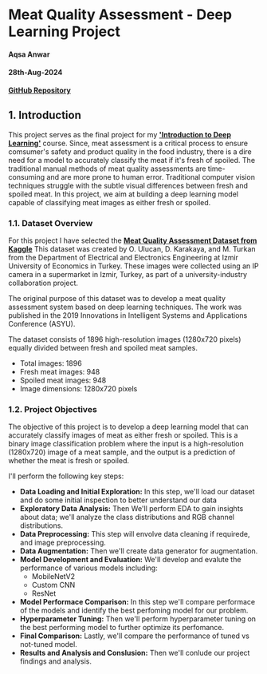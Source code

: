 # Meat Quality Assessment - Deep Learning Project
#### Aqsa Anwar
#### 28th-Aug-2024
**[GitHub Repository](https://github.com/aqsaakhan/CSCA-5642-Introduction-to-Deep-Learning-Final-Project)**

## 1. Introduction
This project serves as the final project for my **['Introduction to Deep Learning'](https://github.com/aqsaakhan/CSCA-5642-Introduction-to-Deep-Learning-Final-Project)** course. Since, meat assessment is a critical process to ensure comsumer's safety and product quality in the food industry, there is a dire need for a model to accurately classify the meat if it's fresh of spoiled. The traditional manual methods of meat quality assessments are time-consuming and are more prone to human error. Traditional computer vision techniques struggle with the subtle visual differences between fresh and spoiled meat. In this project, we aim at building a deep learning model capable of classifying meat images as either fresh or spoiled.

### 1.1. Dataset Overview
For this project I have selected the **[Meat Quality Assessment Dataset from Kaggle](https://www.kaggle.com/datasets/crowww/meat-quality-assessment-based-on-deep-learning)** This dataset was created by O. Ulucan, D. Karakaya, and M. Turkan from the Department of Electrical and Electronics Engineering at Izmir University of Economics in Turkey. These images were collected using an IP camera in a supermarket in Izmir, Turkey, as part of a university-industry collaboration project.

The original purpose of this dataset was to develop a meat quality assessment system based on deep learning techniques. The work was published in the 2019 Innovations in Intelligent Systems and Applications Conference (ASYU).

The dataset consists of 1896 high-resolution images (1280x720 pixels) equally divided between fresh and spoiled meat samples.

- Total images: 1896
- Fresh meat images: 948
- Spoiled meat images: 948
- Image dimensions: 1280x720 pixels

### 1.2. Project Objectives

The objective of this project is to develop a deep learning model that can accurately classify images of meat as either fresh or spoiled. This is a binary image classification problem where the input is a high-resolution (1280x720) image of a meat sample, and the output is a prediction of whether the meat is fresh or spoiled.

I'll perform the following key steps:

- **Data Loading and Initial Exploration:** In this step, we'll load our dataset and do some initial inspection to better understand our data
- **Exploratory Data Analysis:** Then We'll perform EDA to gain insights about data; we'll analyze the class distributions and RGB channel distributions.
- **Data Preprocessing:** This step will envolve data cleaning if requirede, and image preprocessing.
- **Data Augmentation:** Then we'll create data generator for augmentation.
- **Model Development and Evaluation:** We'll develop and evalute the performance of various models including:
    - MobileNetV2
    - Custom CNN
    - ResNet
- **Model Performace Comparison:** In this step we'll compare performace of the models and identify the best perfoming model for our problem.
- **Hyperparameter Tuning:** Then we'll perform hyperparameter tuning on the best performing model to further optimize its perfomance.
- **Final Comparison:** Lastly, we'll compare the performance of tuned vs not-tuned model.
- **Results and Analysis and Conslusion:** Then we'll conlude our project findings and analysis.
